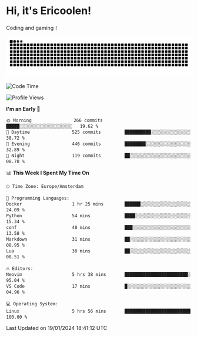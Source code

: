 # Hi, it's Ericoolen!
Coding and gaming！

<picture>
  <source media="(prefers-color-scheme: dark)" srcset="https://raw.githubusercontent.com/Eric-Song-Nop/Eric-Song-Nop/output/github-contribution-grid-snake-dark.svg">
  <source media="(prefers-color-scheme: light)" srcset="https://raw.githubusercontent.com/Eric-Song-Nop/Eric-Song-Nop/output/github-contribution-grid-snake.svg">
  <img alt="github contribution grid snake animation" src="https://raw.githubusercontent.com/Eric-Song-Nop/Eric-Song-Nop/output/github-contribution-grid-snake.svg">
</picture>

<!--START_SECTION:waka-->
![Code Time](http://img.shields.io/badge/Code%20Time-1%2C152%20hrs%2048%20mins-blue)

![Profile Views](http://img.shields.io/badge/Profile%20Views-0-blue)

**I'm an Early 🐤** 

```text
🌞 Morning                266 commits         █████░░░░░░░░░░░░░░░░░░░░   19.62 % 
🌆 Daytime                525 commits         ██████████░░░░░░░░░░░░░░░   38.72 % 
🌃 Evening                446 commits         ████████░░░░░░░░░░░░░░░░░   32.89 % 
🌙 Night                  119 commits         ██░░░░░░░░░░░░░░░░░░░░░░░   08.78 % 
```


📊 **This Week I Spent My Time On** 

```text
🕑︎ Time Zone: Europe/Amsterdam

💬 Programming Languages: 
Docker                   1 hr 25 mins        ██████░░░░░░░░░░░░░░░░░░░   24.09 % 
Python                   54 mins             ████░░░░░░░░░░░░░░░░░░░░░   15.34 % 
conf                     48 mins             ███░░░░░░░░░░░░░░░░░░░░░░   13.58 % 
Markdown                 31 mins             ██░░░░░░░░░░░░░░░░░░░░░░░   08.95 % 
Lua                      30 mins             ██░░░░░░░░░░░░░░░░░░░░░░░   08.51 % 

🔥 Editors: 
Neovim                   5 hrs 38 mins       ████████████████████████░   95.04 % 
VS Code                  17 mins             █░░░░░░░░░░░░░░░░░░░░░░░░   04.96 % 

💻 Operating System: 
Linux                    5 hrs 56 mins       █████████████████████████   100.00 % 
```


 Last Updated on 19/01/2024 18:41:12 UTC
<!--END_SECTION:waka-->
